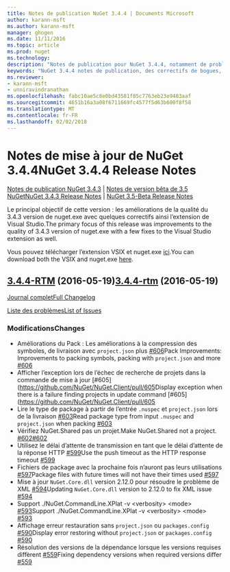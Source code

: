 ```yaml
---
title: Notes de publication NuGet 3.4.4 | Documents Microsoft
author: karann-msft
ms.author: karann-msft
manager: ghogen
ms.date: 11/11/2016
ms.topic: article
ms.prod: nuget
ms.technology: 
description: "Notes de publication pour NuGet 3.4.4, notamment de problèmes connus, des correctifs de bogues, les fonctionnalités ajoutées et dcr."
keywords: "NuGet 3.4.4 notes de publication, des correctifs de bogues, problèmes connus, ajouté des fonctionnalités, DCR"
ms.reviewer:
- karann-msft
- unniravindranathan
ms.openlocfilehash: fabc10ae5c8e0bd43581f85c7763eb23e9483aaf
ms.sourcegitcommit: 4651b16a3a08f6711669fc4577f5d63b600f8f58
ms.translationtype: MT
ms.contentlocale: fr-FR
ms.lasthandoff: 02/02/2018
---
```

# <a name="nuget-344-release-notes"></a><span data-ttu-id="db132-104">Notes de mise à jour de NuGet 3.4.4</span><span class="sxs-lookup"><span data-stu-id="db132-104">NuGet 3.4.4 Release Notes</span></span>

<span data-ttu-id="db132-105">[Notes de publication NuGet 3.4.3](../release-notes/nuget-3.4.3.md) | [Notes de version bêta de 3.5 NuGet](../release-notes/nuget-3.5-Beta.md)</span><span class="sxs-lookup"><span data-stu-id="db132-105">[NuGet 3.4.3 Release Notes](../release-notes/nuget-3.4.3.md) | [NuGet 3.5-Beta Release Notes](../release-notes/nuget-3.5-Beta.md)</span></span>

<span data-ttu-id="db132-106">Le principal objectif de cette version : les améliorations de la qualité du 3.4.3 version de nuget.exe avec quelques correctifs ainsi l’extension de Visual Studio.</span><span class="sxs-lookup"><span data-stu-id="db132-106">The primary focus of this release was improvements to the quality of 3.4.3 version of nuget.exe with a few fixes to the Visual Studio extension as well.</span></span>

<span data-ttu-id="db132-107">Vous pouvez télécharger l’extension VSIX et nuget.exe [ici](https://dist.nuget.org/index.html).</span><span class="sxs-lookup"><span data-stu-id="db132-107">You can download both the VSIX and nuget.exe [here](https://dist.nuget.org/index.html).</span></span>

## <a name="344-rtmhttpsgithubcomnugetnugetclienttree344-rtm-2016-05-19"></a><span data-ttu-id="db132-108">[3.4.4-RTM](https://github.com/NuGet/NuGet.Client/tree/3.4.4-rtm) (2016-05-19)</span><span class="sxs-lookup"><span data-stu-id="db132-108">[3.4.4-rtm](https://github.com/NuGet/NuGet.Client/tree/3.4.4-rtm) (2016-05-19)</span></span>

[<span data-ttu-id="db132-109">Journal complet</span><span class="sxs-lookup"><span data-stu-id="db132-109">Full Changelog</span></span>](https://github.com/NuGet/NuGet.Client/compare/3.5.0-beta-final...3.4.4-rtm)

[<span data-ttu-id="db132-110">Liste des problèmes</span><span class="sxs-lookup"><span data-stu-id="db132-110">List of Issues</span></span>](https://github.com/NuGet/Home/issues?q=is%3Aissue+milestone%3A3.4.4+is%3Aclosed)

### <a name="changes"></a><span data-ttu-id="db132-111">Modifications</span><span class="sxs-lookup"><span data-stu-id="db132-111">Changes</span></span>

- <span data-ttu-id="db132-112">Améliorations du Pack : Les améliorations à la compression des symboles, de livraison avec `project.json` plus [ \#606](https://github.com/NuGet/NuGet.Client/pull/606)</span><span class="sxs-lookup"><span data-stu-id="db132-112">Pack Improvements: Improvements to packing symbols, packing with `project.json` and more [\#606](https://github.com/NuGet/NuGet.Client/pull/606)</span></span>
- <span data-ttu-id="db132-113">Afficher l’exception lors de l’échec de recherche de projets dans la commande de mise à jour [\#605] (https://github.com/NuGet/NuGet.Client/pull/605</span><span class="sxs-lookup"><span data-stu-id="db132-113">Display exception when there is a failure finding projects in update command [\#605](https://github.com/NuGet/NuGet.Client/pull/605</span></span>
- <span data-ttu-id="db132-114">Lire le type de package à partir de l’entrée `.nuspec` et `project.json` lors de la livraison [ \#603](https://github.com/NuGet/NuGet.Client/pull/603)</span><span class="sxs-lookup"><span data-stu-id="db132-114">Read package type from input `.nuspec` and `project.json` when packing [\#603](https://github.com/NuGet/NuGet.Client/pull/603)</span></span>
- <span data-ttu-id="db132-115">Vérifiez NuGet.Shared pas un projet.</span><span class="sxs-lookup"><span data-stu-id="db132-115">Make NuGet.Shared not a project.</span></span> [<span data-ttu-id="db132-116">\#602</span><span class="sxs-lookup"><span data-stu-id="db132-116">\#602</span></span>](https://github.com/NuGet/NuGet.Client/pull/602)
- <span data-ttu-id="db132-117">Utilisez le délai d’attente de transmission en tant que le délai d’attente de la réponse HTTP [ \#599](https://github.com/NuGet/NuGet.Client/pull/599)</span><span class="sxs-lookup"><span data-stu-id="db132-117">Use the push timeout as the HTTP response timeout [\#599](https://github.com/NuGet/NuGet.Client/pull/599)</span></span>
- <span data-ttu-id="db132-118">Fichiers de package avec la prochaine fois n’auront pas leurs utilisations [ \#597](https://github.com/NuGet/NuGet.Client/pull/597)</span><span class="sxs-lookup"><span data-stu-id="db132-118">Package files with future times will not have their times used [\#597](https://github.com/NuGet/NuGet.Client/pull/597)</span></span>
- <span data-ttu-id="db132-119">Mise à jour `NuGet.Core.dll` version 2.12.0 pour résoudre le problème de XML [ \#594](https://github.com/NuGet/NuGet.Client/pull/594)</span><span class="sxs-lookup"><span data-stu-id="db132-119">Updating `NuGet.Core.dll` version to 2.12.0 to fix XML issue [\#594](https://github.com/NuGet/NuGet.Client/pull/594)</span></span>
- <span data-ttu-id="db132-120">Support ./NuGet.CommandLine.XPlat -v \<verbosity\> \<mode\> [\#593](https://github.com/NuGet/NuGet.Client/pull/593)</span><span class="sxs-lookup"><span data-stu-id="db132-120">Support ./NuGet.CommandLine.XPlat -v \<verbosity\> \<mode\> [\#593](https://github.com/NuGet/NuGet.Client/pull/593)</span></span>
- <span data-ttu-id="db132-121">Affichage erreur restauration sans `project.json` ou `packages.config` [ \#590](https://github.com/NuGet/NuGet.Client/pull/590)</span><span class="sxs-lookup"><span data-stu-id="db132-121">Display error restoring without `project.json` or `packages.config` [\#590](https://github.com/NuGet/NuGet.Client/pull/590)</span></span>
- <span data-ttu-id="db132-122">Résolution des versions de la dépendance lorsque les versions requises diffèrent [ \#559](https://github.com/NuGet/NuGet.Client/pull/559)</span><span class="sxs-lookup"><span data-stu-id="db132-122">Fixing dependency versions when required versions differ [\#559](https://github.com/NuGet/NuGet.Client/pull/559)</span></span>